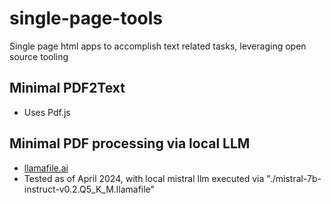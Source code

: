 # single-page-tools
Single page html apps to accomplish text related tasks, leveraging open source tooling

## Minimal PDF2Text
- Uses Pdf.js

## Minimal PDF processing via local LLM
- [llamafile.ai](https://github.com/Mozilla-Ocho/llamafile?tab=readme-ov-file#quickstart)
- Tested as of April 2024, with local mistral llm executed via "./mistral-7b-instruct-v0.2.Q5_K_M.llamafile"
